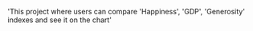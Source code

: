 'This project where users can compare 
'Happiness', 'GDP', 'Generosity' indexes and see it on the chart'